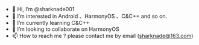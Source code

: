 - 👋 Hi, I’m @sharknade001
- 👀 I’m interested in Android 、HarmonyOS 、C&C++ and so on. 
- 🌱 I’m currently learning  C&C++
- 💞️ I’m looking to collaborate on HarmonyOS
- 📫 How to reach me ? please contact me by email (sharknade@163.com)

